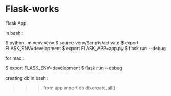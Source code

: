 # Flask-works
Flask App

in bash :

$ python -m venv venv
$ source venv/Scripts/activate
$ export FLASK_ENV=development
$ export FLASK_APP=app.py
$ flask run --debug


for mac :

$ export FLASK_ENV=development
$ flask run --debug


creating db in bash :

>>> from app import db
>>> db.create_all()
